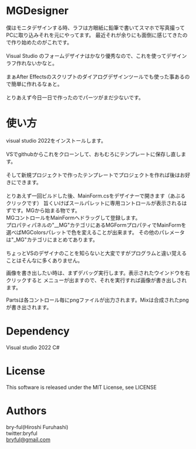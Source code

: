 ﻿# MGDesigner

僕はモニタデザインする時、ラフは方眼紙に鉛筆で書いてスマホで写真撮ってPCに取り込みそれを元にやってます。
最近それが余りにも面倒に感じてきたので作り始めたのがこれです。<br>
<br>
Visual Studio のフォームデザイナはかなり優秀なので、これを使ってデザインラフ作れないかなと。<br>
<br>
まぁAfter Effectsのスクリプトのダイアログデザインツールでも使った事あるので簡単に作れるなぁと。<br>
<br>
とりあえず今日一日で作ったのでパーツがまだ少ないです。


# 使い方
visual studio 2022をインストールします。<br>
<br>
VSでgithubからこれをクローンして、おもむろにテンプレートに保存し直します。<br>
<br>
そして新規プロジェクトで作ったテンプレートでプロジェクトを作れば後はお好きにできます。<br>
<br>
とりあえず一回ビルドした後、MainForm.csをデザイナーで開きます（あぶるクリックです）
旨くいけばスールパレットに専用コントロールが表示されるはずです。MGから始まる物です。
<br>
MGコントロールをMainFormへドラッグして登録します。<br>
プロパティパネルの"__MG"カテゴリにあるMGFormプロパティでMainFormを選べばMGColorsパレットで色を変えることが出来ます。
その他のパレメータは"_MG"カテゴリにまとめてあります。<br>
<br>
ちょっとVSのデザイナのことを知らないと大変ですがプログラムと違い覚えることはそんなに多くありません。


画像を書き出したい時は、まずデバッグ実行します。表示されたウインドウを右クリックすると
メニューが出ますので、それを実行すれば画像が書き出しされます。<br>

Partsは各コントロール毎にpngファイルが出力されます。Mixは合成されたpngが書き出されます。


# Dependency
Visual studio 2022 C#<br>


# License

This software is released under the MIT License, see LICENSE

# Authors

bry-ful(Hiroshi Furuhashi)<br>
twitter:bryful<br>
bryful@gmail.com<br>

